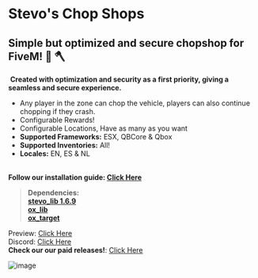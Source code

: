 # Stevo's Chop Shops
## Simple but optimized and secure chopshop for FiveM! :red_car:﻿ :axe:﻿ 
﻿
**Created with optimization and security as a first priority, giving a seamless and secure experience.**
﻿
- Any player in the zone can chop the vehicle, players can also continue chopping if they crash. 
- Configurable Rewards! 
- Configurable Locations, Have as many as you want
- **Supported Frameworks:** ESX, QBCore & Qbox 
- **Supported Inventories:** All! 
- **Locales:** EN, ES  & NL  
﻿

**Follow our installation guide: [Click Here](https://docs.stevoscripts.com/free-scripts/stevo_chopshop)**
﻿
> **Dependencies:**
> <br>
> **[stevo_lib 1.6.9](https://github.com/stevoscriptsteam/stevo_lib/releases/tag/1.6.9)**
> <br>
> **[ox_lib](https://github.com/overextended/ox_lib/releases/tag/v3.24.0)**
> <br>
> **[ox_target](https://github.com/overextended/ox_target/releases/tag/v1.17.0)**


Preview: [Click Here](https://youtu.be/nmMr3Y0QKXw?si=sY0talBtUiRlEyOd)
<br>
Discord: [Click Here](https://discord.gg/stevoscripts)
<br>
**Check our our paid releases!**: [Click Here](https://store.stevoscripts.com/)

![image](https://github.com/user-attachments/assets/49e559dd-9916-4844-b28e-5a0ab9e2f58a)
